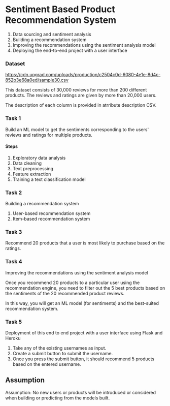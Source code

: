 # Sentiment Based Product Recommendation System

1. Data sourcing and sentiment analysis
1. Building a recommendation system
1. Improving the recommendations using the sentiment analysis model
1. Deploying the end-to-end project with a user interface

### Dataset 
https://cdn.upgrad.com/uploads/production/c2504c0d-6080-4e1e-8d4c-852b3e68a0ed/sample30.csv

This dataset consists of 30,000 reviews for more than 200 different products. The reviews and ratings are given by more than 20,000 users. 

The description of each column is provided in atrribute description CSV.

### Task 1
Build an ML model to get the sentiments corresponding to the users' reviews and ratings for multiple products.

#### Steps
1. Exploratory data analysis
1. Data cleaning
1. Text preprocessing
1. Feature extraction
1. Training a text classification model

### Task 2

Building a recommendation system

1. User-based recommendation system
2. Item-based recommendation system

### Task 3

Recommend 20 products that a user is most likely to purchase based on the ratings. 

### Task 4 

Improving the recommendations using the sentiment analysis model

Once you recommend 20 products to a particular user using the recommendation engine, you need to filter out the 5 best products based on the sentiments of the 20 recommended product reviews. 

In this way, you will get an ML model (for sentiments) and the best-suited recommendation system.

### Task 5

Deployment of this end to end project with a user interface using Flask and Heroku

1. Take any of the existing usernames as input.
1. Create a submit button to submit the username.
1. Once you press the submit button, it should recommend 5 products based on the entered username.

## Assumption

Assumption: No new users or products will be introduced or considered when building or predicting from the models built.
